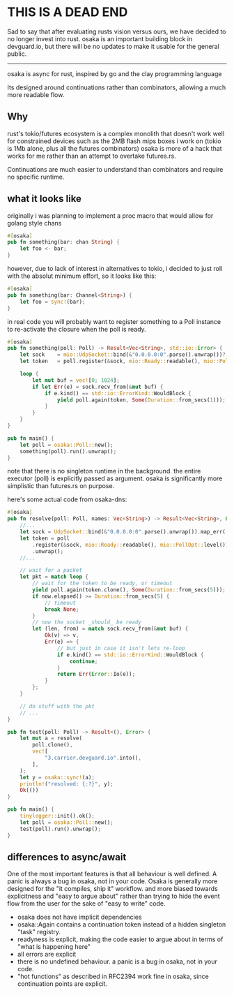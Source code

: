 THIS IS A DEAD END
========

Sad to say that after evaluating rusts vision versus ours, we have decided to no longer invest into rust.
osaka is an important building block in devguard.io, but there will be no updates to make it usable for the general public.



-----




osaka is async for rust, inspired by go and the clay programming language

Its designed around continuations rather than combinators,
allowing a much more readable flow.


Why
------

rust's tokio/futures ecosystem is a complex monolith that doesn't work well for constrained devices such as
the 2MB flash mips boxes i work on (tokio is 1Mb alone, plus all the futures combinators)
osaka is more of a hack that works for me rather than an attempt to overtake futures.rs.

Continuations are much easier to understand than combinators and require no specific runtime.


what it looks like
----

originally i was planning to implement a proc macro that would allow for golang style chans

```rust
#[osaka]
pub fn something(bar: chan String) {
    let foo <- bar;
}
```

however, due to lack of interest in alternatives to tokio, i decided to just roll with the absolut minimum effort,
so it looks like this:


```rust
#[osaka]
pub fn something(bar: Channel<String>) {
    let foo = sync!(bar);
}
```


in real code you will probably want to register something to a Poll instance to re-activate the closure when the poll is ready.


```rust
#[osaka]
pub fn something(poll: Poll) -> Result<Vec<String>, std::io::Error> {
    let sock    = mio::UdpSocket::bind(&"0.0.0.0:0".parse().unwrap())?;
    let token   = poll.register(&sock, mio::Ready::readable(), mio::PollOpt::level()).unwrap();

    loop {
        let mut buf = vec![0; 1024];
        if let Err(e) = sock.recv_from(&mut buf) {
            if e.kind() == std::io::ErrorKind::WouldBlock {
                yield poll.again(token, Some(Duration::from_secs(1)));
            }
        }
    }
}

pub fn main() {
    let poll = osaka::Poll::new();
    something(poll).run().unwrap();
}

```

note that there is no singleton runtime in the background.
the entire executor (poll) is explicitly passed as argument.
osaka is significantly more simplistic than futures.rs on purpose.


here's some actual code from osaka-dns:
```rust
#[osaka]
pub fn resolve(poll: Poll, names: Vec<String>) -> Result<Vec<String>, Error> {
    //...
    let sock = UdpSocket::bind(&"0.0.0.0:0".parse().unwrap()).map_err(|e| Error::Io(e))?;
    let token = poll
        .register(&sock, mio::Ready::readable(), mio::PollOpt::level())
        .unwrap();
    //...

    // wait for a packet
    let pkt = match loop {
        // wait for the token to be ready, or timeout
        yield poll.again(token.clone(), Some(Duration::from_secs(5)));
        if now.elapsed() >= Duration::from_secs(5) {
            // timeout
            break None;
        }
        // now the socket _should_ be ready
        let (len, from) = match sock.recv_from(&mut buf) {
            Ok(v) => v,
            Err(e) => {
                // but just in case it isn't lets re-loop
                if e.kind() == std::io::ErrorKind::WouldBlock {
                    continue;
                }
                return Err(Error::Io(e));
            }
        };
    }

    // do stuff with the pkt
    // ...
}

pub fn test(poll: Poll) -> Result<(), Error> {
    let mut a = resolve(
        poll.clone(),
        vec![
            "3.carrier.devguard.io".into(),
        ],
    );
    let y = osaka::sync!(a);
    println!("resolved: {:?}", y);
    Ok(())
}

pub fn main() {
    tinylogger::init().ok();
    let poll = osaka::Poll::new();
    test(poll).run().unwrap();
}
```


differences to async/await
---------------------------

One of the most important features is that all behaviour is well defined.
A panic is always a bug in osaka, not in your code.
Osaka is generally more designed for the "it compiles, ship it" workflow.
and more biased towards explicitness and "easy to argue about" rather
than trying to hide the event flow from the user for the sake of "easy to write" code.

- osaka does not have implicit dependencies
- osaka::Again contains a continuation token instead of a hidden singleton "task" registry.
- readyness is explicit, making the code easier to argue about in terms of "what is happening here"
- all errors are explicit
- there is no undefined behaviour. a panic is a bug in osaka, not in your code.
- "hot functions" as described in RFC2394 work fine in osaka, since continuation points are explicit.
